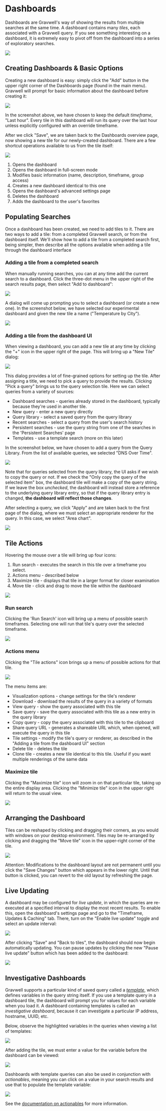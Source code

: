# Dashboards

Dashboards are Gravwell's way of showing the results from multiple searches at the same time. A dashboard contains many *tiles*, each associated with a Gravwell query. If you see something interesting on a dashboard, it is extremely easy to pivot off from the dashboard into a series of exploratory searches.

![](coredns-dash.png)

## Creating Dashboards & Basic Options

Creating a new dashboard is easy: simply click the "Add" button in the upper right corner of the Dashboards page (found in the main menu). Gravwell will prompt for basic information about the dashboard before creating it:

![](new-dashboard.png)

In the screenshot above, we have chosen to keep the default *timeframe*, "Last hour". Every tile in this dashboard will run its query over the last hour unless explicitly configured with an override timeframe.

After we click "Save", we are taken back to the Dashboards overview page, now showing a new tile for our newly-created dashboard. There are a few shortcut operations available to us from the tile itself:

![](dash-tile-menus.png)

1. Opens the dashboard
2. Opens the dashboard in full-screen mode
3. Modifies basic information (name, description, timeframe, group access)
4. Creates a new dashboard identical to this one
5. Opens the dashboard's advanced settings page
6. Deletes the dashboard
7. Adds the dashboard to the user's favorites

## Populating Searches

Once a dashboard has been created, we need to add tiles to it. There are two ways to add a tile: from a completed Gravwell search, or from the dashboard itself. We'll show how to add a tile from a completed search first, being simpler, then describe all the options available when adding a tile through the dashboard interface

### Adding a tile from a completed search

When manually running searches, you can at any time add the current search to a dashboard. Click the three-dot menu in the upper right of the search results page, then select "Add to dashboard":

![](add-to-dashboard.png)

A dialog will come up prompting you to select a dashboard (or create a new one). In the screenshot below, we have selected our experimental dashboard and given the new tile a name ("Temperature by City").

![](add-to-dashboard2.png)

### Adding a tile from the dashboard UI

When viewing a dashboard, you can add a new tile at any time by clicking the "+" icon in the upper right of the page. This will bring up a "New Tile" dialog:

![](new-tile.png)

This dialog provides a lot of fine-grained options for setting up the tile. After assigning a title, we need to pick a query to provide the results. Clicking "Pick a query" brings us to the query selection tile. Here we can select queries from a variety of sources:

* Dashboard searches - queries already stored in the dashboard, typically because they're used in another tile.
* New query - enter a new query directly
* Query library - select a saved query from the query library
* Recent searches - select a query from the user's search history
* Persistent searches - use the query string from one of the searches in the 'Persistent Searches' page
* Templates - use a template search (more on this later)

In the screenshot below, we have chosen to add a query from the Query Library. From the list of available queries, we selected "DNS Over Time". 

![](new-tile-library.png)

Note that for queries selected from the query library, the UI asks if we wish to copy the query or not. If we check the "Only copy the query of the selected item" box, the dashboard tile will make a copy of the query string. If we leave the box *unchecked*, the dashboard will instead store a reference to the underlying query library entry, so that if the query library entry is changed, **the dashboard will reflect those changes**.

After selecting a query, we click "Apply" and are taken back to the first page of the dialog, where we must select an appropriate renderer for the query. In this case, we select "Area chart".

![](new-tile-render.png)

## Tile Actions

Hovering the mouse over a tile will bring up four icons:

1. Run search - executes the search in this tile over a timeframe you select.
2. Actions menu - described below
3. Maximize tile - displays that tile in a larger format for closer examination
4. Move tile - click and drag to move the tile within the dashboard

![](tile-actions.png)

### Run search

Clicking the 'Run Search' icon will bring up a menu of possible search timeframes. Selecting one will run that tile's query over the selected timeframe.

![](run-search.png)

### Actions menu

Clicking the "Tile actions" icon brings up a menu of possible actions for that tile.

![](tile-actions2.png)

The menu items are:

* Visualization options - change settings for the tile's renderer
* Download - download the results of the query in a variety of formats
* View query - show the query associated with this tile
* Save query - save the query associated with this tile as a new entry in the query library
* Copy query - copy the query associated with this tile to the clipboard
* Share query URL - generates a shareable URL which, when opened, will execute the query in this tile
* Tile settings - modify the tile's query or renderer, as described in the "Adding a tile from the dashboard UI" section
* Delete tile - deletes the tile
* Clone tile - creates a new tile identical to this tile. Useful if you want multiple renderings of the same data

### Maximize tile

Clicking the "Maximize tile" icon will zoom in on that particular tile, taking up the entire display area. Clicking the "Minimize tile" icon in the upper right will return to the usual view.

![](maximize-tile.png)

## Arranging the Dashboard

Tiles can be reshaped by clicking and dragging their corners, as you would with windows on your desktop environment. Tiles may be re-arranged by clicking and dragging the "Move tile" icon in the upper-right corner of the tile.

![](arrange-dashboard.png)

Attention: Modifications to the dashboard layout are not permanent until you click the "Save Changes" button which appears in the lower right. Until that button is clicked, you can revert to the old layout by refreshing the page.

## Live Updating

A dashboard may be configured for *live update*, in which the queries are re-executed at a specified interval to display the most recent results. To enable this, open the dashboard's settings page and go to the "Timeframe, Updates & Caching" tab. There, turn on the "Enable live update" toggle and select an update interval:

![](enable-live-update.png)

After clicking "Save" and "Back to tiles", the dashboard should now begin automatically updating. You can pause updates by clicking the new "Pause live update" button which has been added to the dashboard:

![](pause-updates.png)

## Investigative Dashboards

Gravwell supports a particular kind of saved query called a [*template*](/gui/templates/templates.md), which defines variables in the query string itself. If you use a template query in a dashboard tile, the dashboard will prompt you for values for each variable when you load it. A dashboard containing templates is called an *investigative dashboard*, because it can investigate a particular IP address, hostname, UUID, etc.

Below, observe the highlighted variables in the queries when viewing a list of templates:

![](templates.png)

After adding the tile, we must enter a value for the variable before the dashboard can be viewed:

![](template-variable.png)

Dashboards with template queries can also be used in conjunction with *actionables*, meaning you can click on a value in your search results and use that to populate the template variable:

![](actionable-dashboard.png)

See the [documentation on actionables](#!gui/actionables/actionables.md) for more information.

